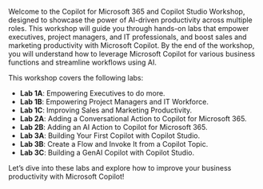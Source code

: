 Welcome to the Copilot for Microsoft 365 and Copilot Studio Workshop, designed to showcase the power of AI-driven productivity across multiple roles. This workshop will guide you through hands-on labs that empower executives, project managers, and IT professionals, and boost sales and marketing productivity with Microsoft Copilot.
By the end of the workshop, you will understand how to leverage Microsoft Copilot for various business functions and streamline workflows using AI.

This workshop covers the following labs:
  - **Lab 1A**: Empowering Executives to do more.
  - **Lab 1B**: Empowering Project Managers and IT Workforce.
  - **Lab 1C**: Improving Sales and Marketing Productivity.
  - **Lab 2A**: Adding a Conversational Action to Copilot for Microsoft 365.
  - **Lab 2B**: Adding an AI Action to Copilot for Microsoft 365.
  - **Lab 3A**: Building Your First Copilot with Copilot Studio.
  - **Lab 3B**: Create a Flow and Invoke It from a Copilot Topic.
  - **Lab 3C**: Building a GenAI Copilot with Copilot Studio.

Let’s dive into these labs and explore how to improve your business productivity with Microsoft Copilot!
